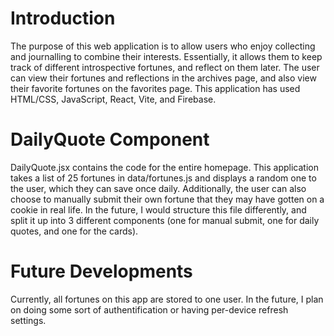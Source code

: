 # Introduction
The purpose of this web application is to allow users who enjoy collecting and journalling to combine their interests. Essentially, it allows them to keep track of different introspective fortunes, and reflect on them later. The user can view their fortunes and reflections in the archives page, and also view their favorite fortunes on the favorites page. This application has used HTML/CSS, JavaScript, React, Vite, and Firebase. 

# DailyQuote Component
DailyQuote.jsx contains the code for the entire homepage. This application takes a list of 25 fortunes in data/fortunes.js and displays a random one to the user, which they can save once daily. Additionally, the user can also choose to manually submit their own fortune that they may have gotten on a cookie in real life. In the future, I would structure this file differently, and split it up into 3 different components (one for manual submit, one for daily quotes, and one for the cards).

# Future Developments
Currently, all fortunes on this app are stored to one user. In the future, I plan on doing some sort of authentification or having per-device refresh settings. 
